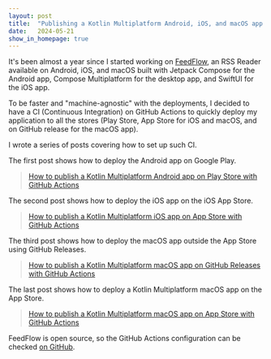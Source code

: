 ```yaml
---
layout: post
title:  "Publishing a Kotlin Multiplatform Android, iOS, and macOS app with GitHub Actions"
date:   2024-05-21
show_in_homepage: true
---
```


It's been almost a year since I started working on [FeedFlow](https://www.feedflow.dev/), an RSS Reader available on Android, iOS, and macOS built with Jetpack Compose for the Android app, Compose Multiplatform for the desktop app, and SwiftUI for the iOS app.

To be faster and "machine-agnostic" with the deployments, I decided to have a CI (Continuous Integration) on GitHub Actions to quickly deploy my application to all the stores (Play Store, App Store for iOS and macOS, and on GitHub release for the macOS app).

I wrote a series of posts covering how to set up such CI. 

The first post shows how to deploy the Android app on Google Play. 

> [How to publish a Kotlin Multiplatform Android app on Play Store with GitHub Actions](https://www.marcogomiero.com/posts/2024/kmp-ci-android)

The second post shows how to deploy the iOS app on the iOS App Store.

> [How to publish a Kotlin Multiplatform iOS app on App Store with GitHub Actions](https://www.marcogomiero.com/posts/2024/kmp-ci-ios)

The third post shows how to deploy the macOS app outside the App Store using GitHub Releases.

> [How to publish a Kotlin Multiplatform macOS app on GitHub Releases with GitHub Actions](https://www.marcogomiero.com/posts/2024/kmp-ci-macos-github-releases)

The last post shows how to deploy a Kotlin Multiplatform macOS app on the App Store.

> [How to publish a Kotlin Multiplatform macOS app on App Store with GitHub Actions](https://www.marcogomiero.com/posts/2024/kmp-ci-macos-appstore)

FeedFlow is open source, so the GitHub Actions configuration can be checked [on GitHub](https://github.com/prof18/feed-flow/tree/main/.github/workflows).
